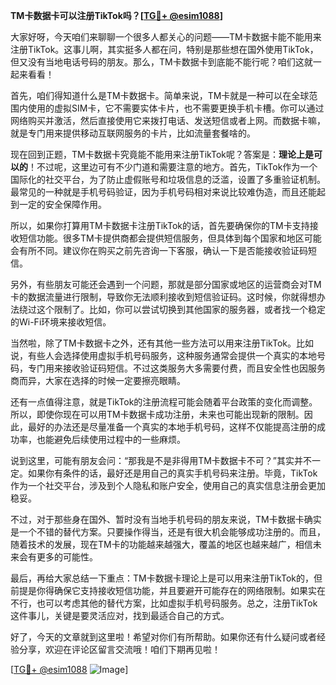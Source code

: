 **TM卡数据卡可以注册TikTok吗？[[TG💪+ @esim1088](https://t.me/s/esim1088)]**

大家好呀，今天咱们来聊聊一个很多人都关心的问题——TM卡数据卡能不能用来注册TikTok。这事儿啊，其实挺多人都在问，特别是那些想在国外使用TikTok，但又没有当地电话号码的朋友。那么，TM卡数据卡到底能不能行呢？咱们这就一起来看看！

首先，咱们得知道什么是TM卡数据卡。简单来说，TM卡就是一种可以在全球范围内使用的虚拟SIM卡，它不需要实体卡片，也不需要更换手机卡槽。你可以通过网络购买并激活，然后直接使用它来拨打电话、发送短信或者上网。而数据卡嘛，就是专门用来提供移动互联网服务的卡片，比如流量套餐啥的。

现在回到正题，TM卡数据卡究竟能不能用来注册TikTok呢？答案是：**理论上是可以的**！不过呢，这里边可有不少门道和需要注意的地方。首先，TikTok作为一个国际化的社交平台，为了防止虚假账号和垃圾信息的泛滥，设置了多重验证机制。最常见的一种就是手机号码验证，因为手机号码相对来说比较难伪造，而且还能起到一定的安全保障作用。

所以，如果你打算用TM卡数据卡注册TikTok的话，首先要确保你的TM卡支持接收短信功能。很多TM卡提供商都会提供短信服务，但具体到每个国家和地区可能会有所不同。建议你在购买之前先咨询一下客服，确认一下是否能接收验证码短信。

另外，有些朋友可能还会遇到一个问题，那就是部分国家或地区的运营商会对TM卡的数据流量进行限制，导致你无法顺利接收到短信验证码。这时候，你就得想办法绕过这个限制了。比如，你可以尝试切换到其他国家的服务器，或者找一个稳定的Wi-Fi环境来接收短信。

当然啦，除了TM卡数据卡之外，还有其他一些方法可以用来注册TikTok。比如说，有些人会选择使用虚拟手机号码服务，这种服务通常会提供一个真实的本地号码，专门用来接收验证码短信。不过这类服务大多需要付费，而且安全性也因服务商而异，大家在选择的时候一定要擦亮眼睛。

还有一点值得注意，就是TikTok的注册流程可能会随着平台政策的变化而调整。所以，即使你现在可以用TM卡数据卡成功注册，未来也可能出现新的限制。因此，最好的办法还是尽量准备一个真实的本地手机号码，这样不仅能提高注册的成功率，也能避免后续使用过程中的一些麻烦。

说到这里，可能有朋友会问：“那我是不是非得用TM卡数据卡不可？”其实并不一定。如果你有条件的话，最好还是用自己的真实手机号码来注册。毕竟，TikTok作为一个社交平台，涉及到个人隐私和账户安全，使用自己的真实信息注册会更加稳妥。

不过，对于那些身在国外、暂时没有当地手机号码的朋友来说，TM卡数据卡确实是一个不错的替代方案。只要操作得当，还是有很大机会能够成功注册的。而且，随着技术的发展，现在TM卡的功能越来越强大，覆盖的地区也越来越广，相信未来会有更多的可能性。

最后，再给大家总结一下重点：TM卡数据卡理论上是可以用来注册TikTok的，但前提是你得确保它支持接收短信功能，并且要避开可能存在的网络限制。如果实在不行，也可以考虑其他的替代方案，比如虚拟手机号码服务。总之，注册TikTok这件事儿，关键是要灵活应对，找到最适合自己的方式。

好了，今天的文章就到这里啦！希望对你们有所帮助。如果你还有什么疑问或者经验分享，欢迎在评论区留言交流哦！咱们下期再见啦！

[[TG💪+ @esim1088](https://t.me/s/esim1088) ![Image](https://i.postimg.cc/4NQfJmqS/Snipaste-2025-05-13-00-14-12.png)]
